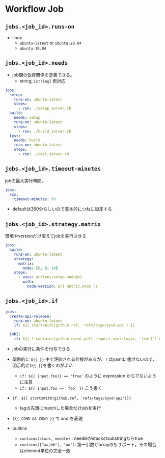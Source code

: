 # Workflow Job

## `jobs.<job_id>.runs-on`

* linux
    * `ubuntu-latest` or `ubuntu-20.04`
    * `ubuntu-18.04`

## `jobs.<job_id>.needs`

* job間の依存関係を定義できる。
  * string, `[string]` 両対応

```yaml
jobs:
  setup:
    runs-on: ubuntu-latest
    steps:
      - run: ./setup_server.sh
  build:
    needs: setup
    runs-on: ubuntu-latest
    steps:
      - run: ./build_server.sh
  test:
    needs: build
    runs-on: ubuntu-latest
    steps:
      - run: ./test_server.sh
```

## `jobs.<job_id>.timeout-minutes`

jobの最大実行時間。

```yaml
jobs:
  xxx:
    timeout-minutes: 60
```

* defaultは360分らしいので基本的につねに設定する

## `jobs.<job_id>.strategy.matrix`

環境やversionだけ変えてjobを実行させる

```yaml
jobs:
  build:
    runs-on: ubuntu-latest
    strategy:
      matrix:
        node: [6, 8, 10]
    steps:
      - uses: actions/setup-node@v2
        with:
          node-version: ${{ matrix.node }}
```

## `jobs.<job_id>.if`

```yaml
jobs:
  create-api-release:
    runs-on: ubuntu-latest
    if: ${{ startsWith(github.ref, 'refs/tags/synd-api') }}

  job2:
    if: ${{ ! contains(github.event.pull_request.user.login, '[bot]') && ! contains(github.event.pull_request.user.login, 'internal-tools') && toJSON(github.event.pull_request.assignees) == '[]'}}
```

* jobの実行に条件を付与できる
* 暗黙的に `${{ }}` 中で評価される仕様があるが、`!` はyamlに書けないので、明示的に`${{ }}`を書くのがよい
  * `if: ${{ input.foo}} == 'true'` のように expression からでないように注意
  * `if: ${{ input.foo == 'foo' }}` こう書く

* `if: ${{ startsWith(github.ref, 'refs/tags/synd-api')}}`
  * tagの先頭にmatchした場合だけjobを実行

* `${{ COND && COND }}` で and を表現
* builtins
  * `contains(stack, needle)` : needleがstackのsubstringならtrue
  * `contains(["aa,bb"], "aa")`: 第一引数がarrayのもサポート。その場合はelement単位の完全一致
